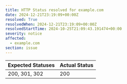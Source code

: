 ```yaml
---
title: HTTP Status resolved for example.com
date: 2024-12-21T23:19:09+00:00Z
resolved: True
resolvedWhen: 2024-12-21T23:19:09+00:00Z
resolvedStartTime: 2024-10-25T21:09:43.191474+00:00
severity: notice
affected:
  - example.com
section: issue
---
```


| Expected Statuses | Actual Status  |
|-------------------|----------------|
| 200, 301, 302 | 200 |
